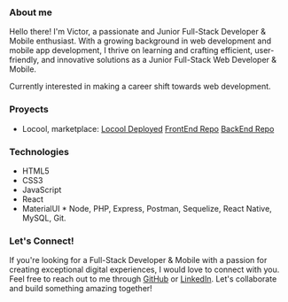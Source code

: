 ### About me

Hello there! I'm Victor, a passionate and Junior Full-Stack Developer & Mobile enthusiast. With a growing background in web development and mobile app development, I thrive on learning and crafting efficient, user-friendly, and innovative solutions as a Junior Full-Stack Web Developer & Mobile.

Currently interested in making a career shift towards web development.

### Proyects

* Locool, marketplace: [Locool Deployed](https://tangerine-starburst-231404.netlify.app/)
  [FrontEnd Repo](https://github.com/BackFrontProject/Locool-FrontEnd)
  [BackEnd Repo](https://github.com/BackFrontProject/Locool-BackEnd)



### Technologies

* HTML5
* CSS3
* JavaScript
* React
* MaterialUI * Node, PHP, Express, Postman, Sequelize, React Native, MySQL, Git.


### Let's Connect!

If you're looking for a Full-Stack Developer & Mobile with a passion for creating exceptional digital experiences, I would love to connect with you. Feel free to reach out to me through [GitHub](https://github.com/VictorRbAc) or [LinkedIn](https://www.linkedin.com/in/victorvco/). Let's collaborate and build something amazing together!
